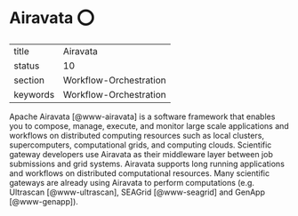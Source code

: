 # Airavata :o:


|          |                        |
| -------- | ---------------------- |
| title    | Airavata               | 
| status   | 10                     |
| section  | Workflow-Orchestration |
| keywords | Workflow-Orchestration |



Apache Airavata [@www-airavata] is a software framework that
enables you to compose, manage, execute, and monitor large scale
applications and workflows on distributed computing resources such as
local clusters, supercomputers, computational grids, and computing
clouds. Scientific gateway developers use Airavata as their middleware
layer between job submissions and grid systems. Airavata supports long
running applications and workflows on distributed computational
resources. Many scientific gateways are already using Airavata to
perform computations (e.g. Ultrascan [@www-ultrascan],
SEAGrid [@www-seagrid] and GenApp [@www-genapp]).



